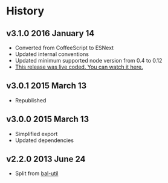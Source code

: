 # History

## v3.1.0 2016 January 14
- Converted from CoffeeScript to ESNext
- Updated internal conventions
- Updated minimum supported node version from 0.4 to 0.12
- [This release was live coded. You can watch it here.](https://plus.google.com/u/0/b/100631142988286661025/events/c9k1pidfui89hfa39cr5831dmi8)

## v3.0.1 2015 March 13
- Republished

## v3.0.0 2015 March 13
- Simplified export
- Updated dependencies

## v2.2.0 2013 June 24
- Split from [bal-util](http://npmjs.com/package/bal-util)
